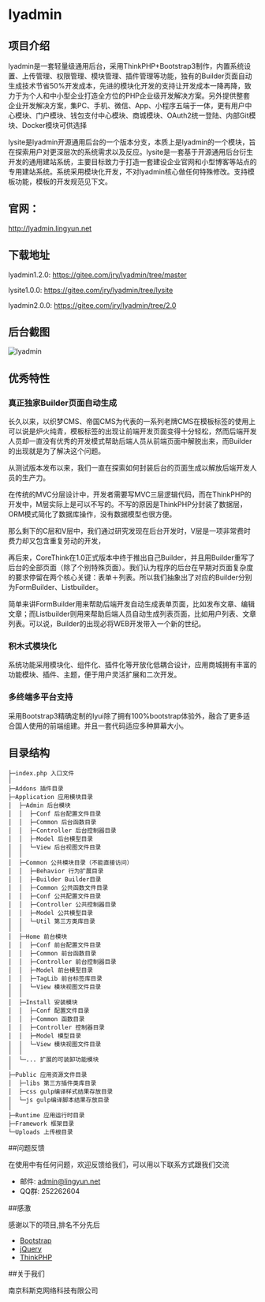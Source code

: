 ﻿# lyadmin

## 项目介绍

lyadmin是一套轻量级通用后台，采用ThinkPHP+Bootstrap3制作，内置系统设置、上传管理、权限管理、模块管理、插件管理等功能，独有的Builder页面自动生成技术节省50%开发成本，先进的模块化开发的支持让开发成本一降再降，致力于为个人和中小型企业打造全方位的PHP企业级开发解决方案。另外提供整套企业开发解决方案，集PC、手机、微信、App、小程序五端于一体，更有用户中心模块、门户模块、钱包支付中心模块、商城模块、OAuth2统一登陆、内部Git模块、Docker模块可供选择

lysite是lyadmin开源通用后台的一个版本分支，本质上是lyadmin的一个模块，旨在探索用户对更深层次的系统需求以及反应。lysite是一套基于开源通用后台衍生开发的通用建站系统，主要目标致力于打造一套建设企业官网和小型博客等站点的专用建站系统。系统采用模块化开发，不对lyadmin核心做任何特殊修改。支持模板功能，模板的开发规范见下文。

## 官网：

http://lyadmin.lingyun.net

## 下载地址
lyadmin1.2.0: https://gitee.com/jry/lyadmin/tree/master

lysite1.0.0:  https://gitee.com/jry/lyadmin/tree/lysite

lyadmin2.0.0: https://gitee.com/jry/lyadmin/tree/2.0


## 后台截图

![lyadmin](http://of7audkb0.bkt.clouddn.com/lyadmin.png)

## 优秀特性

### 真正独家Builder页面自动生成

长久以来，以织梦CMS、帝国CMS为代表的一系列老牌CMS在模板标签的使用上可以说是炉火纯青，模板标签的出现让前端开发页面变得十分轻松，然而后端开发人员却一直没有优秀的开发模式帮助后端人员从前端页面中解脱出来，而Builder的出现就是为了解决这个问题。

从测试版本发布以来，我们一直在探索如何封装后台的页面生成以解放后端开发人员的生产力。

在传统的MVC分层设计中，开发者需要写MVC三层逻辑代码，而在ThinkPHP的开发中，M层实际上是可以不写的。不写的原因是ThinkPHP分封装了数据层，ORM模式简化了数据库操作，没有数据模型也很方便。

那么剩下的C层和V层中，我们通过研究发现在后台开发时，V层是一项非常费时费力却又包含重复劳动的开发，

再后来，CoreThink在1.0正式版本中终于推出自己Builder，并且用Builder重写了后台的全部页面（除了个别特殊页面）。我们认为程序的后台在早期对页面复杂度的要求停留在两个核心关键：表单＋列表。所以我们抽象出了对应的Builder分别为FormBuilder、Listbuilder。

简单来讲FormBuilder用来帮助后端开发自动生成表单页面，比如发布文章、编辑文章；而Listbuilder则用来帮助后端人员自动生成列表页面，比如用户列表、文章列表。可以说，Builder的出现必将WEB开发带入一个新的世纪。

### 积木式模块化

系统功能采用模块化、组件化、插件化等开放化低耦合设计，应用商城拥有丰富的功能模块、插件、主题，便于用户灵活扩展和二次开发。


### 多终端多平台支持
采用Bootstrap3精确定制的lyui除了拥有100%bootstrap体验外，融合了更多适合国人使用的前端组建。并且一套代码适应多种屏幕大小。


## 目录结构
```
├─index.php 入口文件
│
├─Addons 插件目录
├─Application 应用模块目录
│  ├─Admin 后台模块
│  │  ├─Conf 后台配置文件目录
│  │  ├─Common 后台函数目录
│  │  ├─Controller 后台控制器目录
│  │  ├─Model 后台模型目录
│  │  └─View 后台视图文件目录
│  │
│  ├─Common 公共模块目录（不能直接访问）
│  │  ├─Behavior 行为扩展目录
│  │  ├─Builder Builder目录
│  │  ├─Common 公共函数文件目录
│  │  ├─Conf 公共配置文件目录
│  │  ├─Controller 公共控制器目录
│  │  ├─Model 公共模型目录
│  │  └─Util 第三方类库目录
│  │
│  ├─Home 前台模块
│  │  ├─Conf 前台配置文件目录
│  │  ├─Common 前台函数目录
│  │  ├─Controller 前台控制器目录
│  │  ├─Model 前台模型目录
│  │  ├─TagLib 前台标签库目录
│  │  └─View 模块视图文件目录
│  │
│  ├─Install 安装模块
│  │  ├─Conf 配置文件目录
│  │  ├─Common 函数目录
│  │  ├─Controller 控制器目录
│  │  ├─Model 模型目录
│  │  └─View 模块视图文件目录
│  │
│  └─... 扩展的可装卸功能模块
│
├─Public 应用资源文件目录
│  ├─libs 第三方插件类库目录
│  ├─css gulp编译样式结果存放目录
│  └─js gulp编译脚本结果存放目录
│
├─Runtime 应用运行时目录
├─Framework 框架目录
└─Uploads 上传根目录
```

##问题反馈

在使用中有任何问题，欢迎反馈给我们，可以用以下联系方式跟我们交流

* 邮件: admin@lingyun.net
* QQ群: 252262604

##感激

感谢以下的项目,排名不分先后

* [Bootstrap](http://getbootstrap.com)
* [jQuery](http://jquery.com)
* [ThinkPHP](http://thinkphp.cn/)

##关于我们

南京科斯克网络科技有限公司
